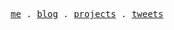 <p align="center">
  <samp>
    <a href="https://elonehoo.xyz/">me</a> .
    <a href="https://elonehoo.xyz/blog.html">blog</a> .
    <a href="https://elonehoo.xyz/projects.html">projects</a> .
    <a href="https://twitter.com/huchengye">tweets</a>
  </samp>
</p>
